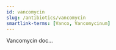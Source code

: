 ```yaml
---
id: vancomycin
slug: /antibiotics/vancomycin
smartlink-terms: [Vanco, Vancomycinum]
---
```


Vancomycin doc...
